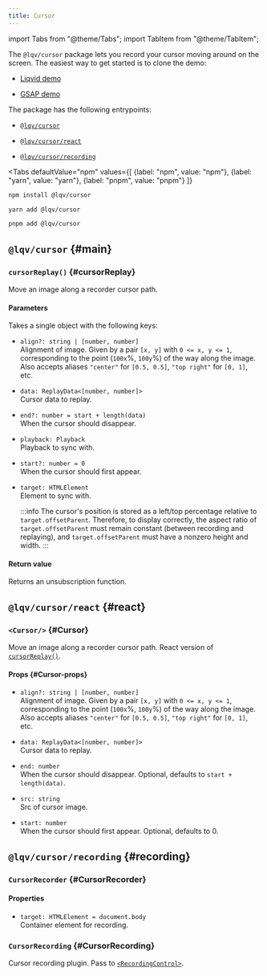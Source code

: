 ```yaml
---
title: Cursor
---
```


import Tabs from "@theme/Tabs";
import TabItem from "@theme/TabItem";

The `@lqv/cursor` package lets you record your cursor moving around on the screen. The easiest way to get started is to clone the demo:

* [Liqvid demo](https://github.com/liqvidjs/plugins/tree/main/demos/liqvid/cursor)

* [GSAP demo](https://github.com/liqvidjs/plugins/tree/main/demos/gsap/cursor)

The package has the following entrypoints:

* [`@lqv/cursor`](#main)

* [`@lqv/cursor/react`](#react)

* [`@lqv/cursor/recording`](#recording)

<Tabs
  defaultValue="npm"
  values={[
    {label: "npm", value: "npm"},
    {label: "yarn", value: "yarn"},
    {label: "pnpm", value: "pnpm"}
  ]}
>
  <TabItem value="npm">

```bash
npm install @lqv/cursor
```
  </TabItem>
  <TabItem value="yarn">

  ```bash
  yarn add @lqv/cursor
  ```
  </TabItem>
  <TabItem value="pnpm">

  ```bash
  pnpm add @lqv/cursor
  ```
  </TabItem>
</Tabs>

## `@lqv/cursor` {#main}

### `cursorReplay()` {#cursorReplay}

Move an image along a recorder cursor path.

#### Parameters

Takes a single object with the following keys:

* `align?: string | [number, number]`  
  Alignment of image. Given by a pair `[x, y]` with `0 <= x, y <= 1`, corresponding to the point (`100x`%, `100y`%) of the way along the image. Also accepts
  aliases `"center"` for `[0.5, 0.5]`, `"top right"` for `[0, 1]`, etc.

* `data: ReplayData<[number, number]>`  
  Cursor data to replay.

* `end?: number = start + length(data)`  
  When the cursor should disappear.

* `playback: Playback`  
  Playback to sync with.

* `start?: number = 0`  
  When the cursor should first appear.

* `target: HTMLElement`  
  Element to sync with.

  :::info
  The cursor's position is stored as a left/top percentage relative to `target.offsetParent`. Therefore, to display correctly, the aspect ratio of `target.offsetParent` must remain constant (between recording and replaying), and `target.offsetParent` must have a nonzero height and width.
  :::

#### Return value

Returns an unsubscription function.

## `@lqv/cursor/react` {#react}

### `<Cursor/>` {#Cursor}

Move an image along a recorder cursor path. React version of [`cursorReplay()`](#cursorReplay).

#### Props {#Cursor-props}

* `align?: string | [number, number]`  
  Alignment of image. Given by a pair `[x, y]` with `0 <= x, y <= 1`, corresponding to the point (`100x`%, `100y`%) of the way along the image. Also accepts
  aliases `"center"` for `[0.5, 0.5]`, `"top right"` for `[0, 1]`, etc.

* `data: ReplayData<[number, number]>`  
  Cursor data to replay.

* `end: number`  
  When the cursor should disappear. Optional, defaults to `start + length(data)`.

* `src: string`  
  Src of cursor image.

* `start: number`  
  When the cursor should first appear. Optional, defaults to 0.

## `@lqv/cursor/recording` {#recording}

### `CursorRecorder` {#CursorRecorder}

#### Properties

* `target: HTMLElement = document.body`  
  Container element for recording.

### `CursorRecording` {#CursorRecording}

Cursor recording plugin. Pass to [`<RecordingControl>`](./recording.md).